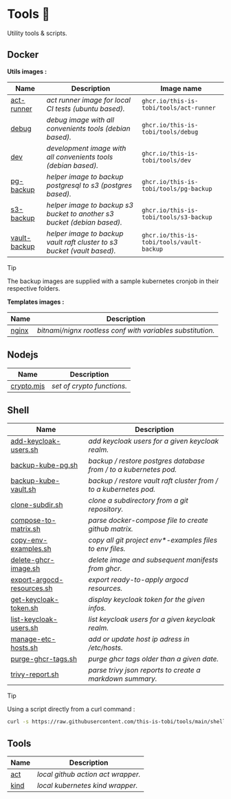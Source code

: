 # Tools :wrench:

Utility tools & scripts.

## Docker

__Utils images :__

| Name                                             | Description                                                             | Image name                                |
| ------------------------------------------------ | ----------------------------------------------------------------------- | ----------------------------------------- |
| [act-runner](./docker/act-runner/Dockerfile)     | *act runner image for local CI tests (ubuntu based).*                   | `ghcr.io/this-is-tobi/tools/act-runner`   |
| [debug](./docker/debug/Dockerfile)               | *debug image with all convenients tools (debian based).*                | `ghcr.io/this-is-tobi/tools/debug`        |
| [dev](./docker/dev/Dockerfile)                   | *development image with all convenients tools (debian based).*          | `ghcr.io/this-is-tobi/tools/dev`          |
| [pg-backup](./docker/pg-backup/Dockerfile)       | *helper image to backup postgresql to s3 (postgres based).*             | `ghcr.io/this-is-tobi/tools/pg-backup`    |
| [s3-backup](./docker/s3-backup/Dockerfile)       | *helper image to backup s3 bucket to another s3 bucket (debian based).* | `ghcr.io/this-is-tobi/tools/s3-backup`    |
| [vault-backup](./docker/vault-backup/Dockerfile) | *helper image to backup vault raft cluster to s3 bucket (vault based).* | `ghcr.io/this-is-tobi/tools/vault-backup` |

> [!TIP]
> The backup images are supplied with a sample kubernetes cronjob in their respective folders.

__Templates images :__

| Name                               | Description                                                |
| ---------------------------------- | ---------------------------------------------------------- |
| [nginx](./docker/nginx/Dockerfile) | *bitnami/nignx rootless conf with variables substitution.* |

## Nodejs

| Name                            | Description                |
| ------------------------------- | -------------------------- |
| [crypto.mjs](./node/crypto.mjs) | *set of crypto functions.* |

## Shell

| Name                                                             | Description                                                       |
| ---------------------------------------------------------------- | ----------------------------------------------------------------- |
| [add-keycloak-users.sh](./shell/add-keycloak-users.sh)           | *add keycloak users for a given keycloak realm.*                  |
| [backup-kube-pg.sh](./shell/backup-kube-pg.sh)                   | *backup / restore postgres database from / to a kubernetes pod.*  |
| [backup-kube-vault.sh](./shell/backup-kube-vault.sh)             | *backup / restore vault raft cluster from / to a kubernetes pod.* |
| [clone-subdir.sh](./shell/clone-subdir.sh)                       | *clone a subdirectory from a git repository.*                     |
| [compose-to-matrix.sh](./shell/compose-to-matrix.sh)             | *parse docker-compose file to create github matrix.*              |
| [copy-env-examples.sh](./shell/copy-env-examples.sh)             | *copy all git project env\*-examples files to env files.*         |
| [delete-ghcr-image.sh](./shell/delete-ghcr-image.sh)             | *delete image and subsequent manifests from ghcr.*                |
| [export-argocd-resources.sh](./shell/export-argocd-resources.sh) | *export ready-to-apply argocd resources.*                         |
| [get-keycloak-token.sh](./shell/get-keycloak-token.sh)           | *display keycloak token for the given infos.*                     |
| [list-keycloak-users.sh](./shell/list-keycloak-users.sh)         | *list keycloak users for a given keycloak realm.*                 |
| [manage-etc-hosts.sh](./shell/manage-etc-hosts.sh)               | *add or update host ip adress in /etc/hosts.*                     |
| [purge-ghcr-tags.sh](./shell/purge-ghcr-tags.sh)                 | *purge ghcr tags older than a given date.*                        |
| [trivy-report.sh](./shell/trivy-report.sh)                       | *parse trivy json reports to create a markdown summary.*          |

> [!TIP]
> Using a script directly from a curl command :
> ```sh
> curl -s https://raw.githubusercontent.com/this-is-tobi/tools/main/shell/<script_name> | bash -s -- -h
> ```

## Tools

| Name                     | Description                        |
| ------------------------ | ---------------------------------- |
| [act](./act/README.md)   | *local github action act wrapper.* |
| [kind](./kind/README.md) | *local kubernetes kind wrapper.*   |
